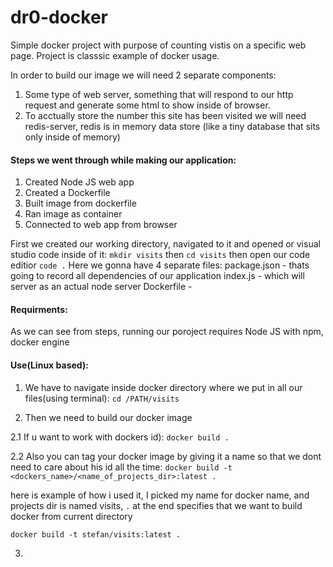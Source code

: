 # dr0-docker
Simple docker project with purpose of counting vistis on a specific web page.
Project is classsic example of docker usage.

In order to build our image we will need 2 separate components:
1. Some type of web server, something that will respond to our http request and generate some html to show inside of browser.
2. To acctually store the number this site has been visited we will need redis-server, redis is in memory data store (like a tiny database that sits only inside of memory)

#### Steps we went through while making our application:
1. Created Node JS web app
2. Created a Dockerfile
3. Built image from dockerfile
4. Ran image as container
5. Connected to web app from browser

First we created our working directory, navigated to it and opened or visual studio code inside of it:
`mkdir visits` then `cd visits` then open our code editior `code .`
Here we gonna have 4 separate files:
 package.json - thats going to record all dependencies of our application
 index.js - which will server as an actual node server
 Dockerfile - 

#### Requirments:
As we can see from steps, running our poroject requires Node JS with npm, docker engine

#### Use(Linux based):
 
1. We have to navigate inside docker directory where we put in all our files(using terminal):
 `cd /PATH/visits`
 
2. Then we need to build our docker image

2.1 If u want to work with dockers id):
  `docker build .` 
  
2.2 Also you can tag your docker image by giving it a name so that we dont need to care about his id all the time:
`docker build -t <dockers_name>/<name_of_projects_dir>:latest .`

here is example of how i used it, I picked my name for docker name, and projects dir is named visits, `.` at the end specifies that we want to build docker from current directory

 `docker build -t stefan/visits:latest .`
 
3.

  
  


<use your name inside>
